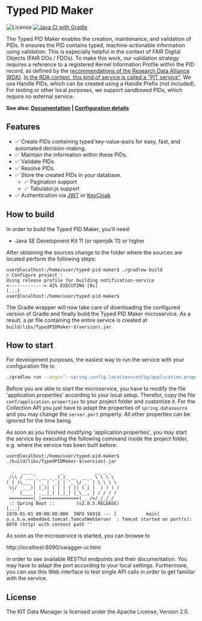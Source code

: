 # Typed PID Maker

![License](https://img.shields.io/github/license/kit-data-manager/pit-service.svg) [![Java CI with Gradle](https://github.com/kit-data-manager/pit-service/actions/workflows/gradle.yml/badge.svg)](https://github.com/kit-data-manager/pit-service/actions/workflows/gradle.yml)

The Typed PID Maker enables the creation, maintenance, and validation of PIDs. It ensures the PID contains typed, machine-actionable information using validation. This is especially helpful in the context of FAIR Digital Objects (FAIR DOs / FDOs). To make this work, our validation strategy requires a reference to a registered Kernel Information Profile within the PID record, as defined by the [recommendations of the Research Data Alliance (RDA)](https://doi.org/10.15497/rda00031). [In the RDA context, this kind of service is called a "PIT service"](https://doi.org/10.15497/FDAA09D5-5ED0-403D-B97A-2675E1EBE786). We use Handle PIDs, which can be created using a Handle Prefix (not included). For testing or other local purposes, we support sandboxed PIDs, which require no external service.

**See also: [Documentation](https://kit-data-manager.github.io/webpage/typed-pid-maker/index.html) | [Configuration details](https://github.com/kit-data-manager/pit-service/blob/master/config/application.properties)**

## Features

- ✅ Create PIDs containing typed key-value-pairs for easy, fast, and automated decision-making.
- ✅ Maintain the information within these PIDs.
- ✅ Validate PIDs.
- ✅ Resolve PIDs.
- ✅ Store the created PIDs in your database.
  - ✅ Pagination support
  - ✅ Tabulator.js support
- ✅ Authentication via [JWT](https://jwt.io/introduction) or [KeyCloak](https://www.keycloak.org/)

## How to build

In order to build the Typed PID Maker, you'll need:

* Java SE Development Kit 11 (or openjdk 11) or higher

After obtaining the sources change to the folder where the sources are located perform the following steps:

```
user@localhost:/home/user/typed-pid-maker$ ./gradlew build
> Configure project :
Using release profile for building notification-service
<-------------> 42% EXECUTING [0s]
[...]
user@localhost:/home/user/typed-pid-maker$
```

The Gradle wrapper will now take care of downloading the configured version of Gradle and finally build the Typed PID Maker microservice. As a result, a jar file containing the entire service is created at `build/libs/TypedPIDMaker-$(version).jar`.

## How to start

For development purposes, the easiest way to run the service with your configuration file is:

```bash
./gradlew run --args="--spring.config.location=config/application.properties"
```

Before you are able to start the microservice, you have to modify the file 'application.properties' according to your local setup. 
Therefor, copy the file `conf/application.properties` to your project folder and customize it. For the Collection API you just have to adapt the properties of 
`spring.datasource` and you may change the `server.port` property. All other properties can be ignored for the time being.

As soon as you finished modifying 'application.properties', you may start the service by executing the following command inside the project folder, 
e.g. where the service has been built before:

```
user@localhost:/home/user/typed-pid-maker$ ./build/libs/TypedPIDMaker-$(version).jar

  .   ____          _            __ _ _
 /\\ / ___'_ __ _ _(_)_ __  __ _ \ \ \ \
( ( )\___ | '_ | '_| | '_ \/ _` | \ \ \ \
 \\/  ___)| |_)| | | | | || (_| |  ) ) ) )
  '  |____| .__|_| |_|_| |_\__, | / / / /
 =========|_|==============|___/=/_/_/_/
 :: Spring Boot ::        (v2.0.5.RELEASE)
[...]
1970-01-01 00:00:00.000  INFO 56918 --- [           main] o.s.b.w.embedded.tomcat.TomcatWebServer  : Tomcat started on port(s): 8070 (http) with context path ''

```

As soon as the microservice is started, you can browse to 

http://localhost:8090/swagger-ui.html

in order to see available RESTful endpoints and their documentation. You may have to adapt the port according to your local settings.
Furthermore, you can use this Web interface to test single API calls in order to get familiar with the service. 

## License

The KIT Data Manager is licensed under the Apache License, Version 2.0.
